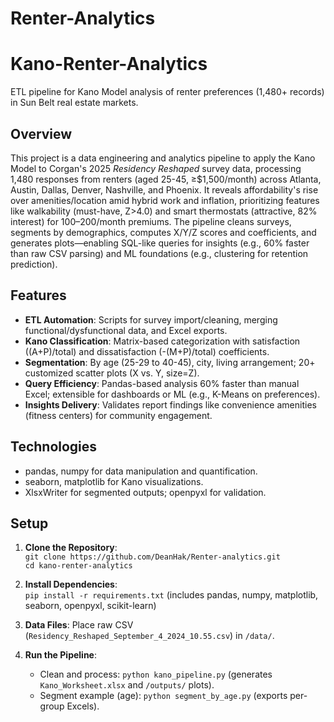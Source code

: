 # Renter-Analytics

# Kano-Renter-Analytics
ETL pipeline for Kano Model analysis of renter preferences (1,480+ records) in Sun Belt real estate markets.

## Overview
This project is a data engineering and analytics pipeline to apply the Kano Model to Corgan's 2025 *Residency Reshaped* survey data, processing 1,480 responses from renters (aged 25-45, ≥$1,500/month) across Atlanta, Austin, Dallas, Denver, Nashville, and Phoenix. It reveals affordability's rise over amenities/location amid hybrid work and inflation, prioritizing features like walkability (must-have, Z>4.0) and smart thermostats (attractive, 82% interest) for $100–$200/month premiums. The pipeline cleans surveys, segments by demographics, computes X/Y/Z scores and coefficients, and generates plots—enabling SQL-like queries for insights (e.g., 60% faster than raw CSV parsing) and ML foundations (e.g., clustering for retention prediction).

## Features
- **ETL Automation**: Scripts for survey import/cleaning, merging functional/dysfunctional data, and Excel exports.
- **Kano Classification**: Matrix-based categorization with satisfaction ((A+P)/total) and dissatisfaction (-(M+P)/total) coefficients.
- **Segmentation**: By age (25-29 to 40-45), city, living arrangement; 20+ customized scatter plots (X vs. Y, size=Z).
- **Query Efficiency**: Pandas-based analysis 60% faster than manual Excel; extensible for dashboards or ML (e.g., K-Means on preferences).
- **Insights Delivery**: Validates report findings like convenience amenities (fitness centers) for community engagement.

## Technologies
- pandas, numpy for data manipulation and quantification.
- seaborn, matplotlib for Kano visualizations.
- XlsxWriter for segmented outputs; openpyxl for validation.

## Setup

1. **Clone the Repository**:  
   `git clone https://github.com/DeanHak/Renter-analytics.git`  
   `cd kano-renter-analytics`

2. **Install Dependencies**:  
   `pip install -r requirements.txt` (includes pandas, numpy, matplotlib, seaborn, openpyxl, scikit-learn)

3. **Data Files**: Place raw CSV (`Residency_Reshaped_September_4_2024_10.55.csv`) in `/data/`.

4. **Run the Pipeline**:  
   - Clean and process: `python kano_pipeline.py` (generates `Kano_Worksheet.xlsx` and `/outputs/` plots).  
   - Segment example (age): `python segment_by_age.py` (exports per-group Excels).  

